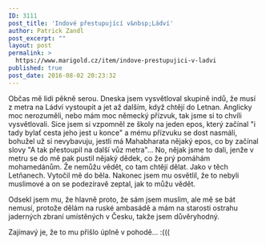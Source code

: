 ```yaml
---
ID: 3111
post_title: 'Indové přestupující v&nbsp;Ládví'
author: Patrick Zandl
post_excerpt: ""
layout: post
permalink: >
  https://www.marigold.cz/item/indove-prestupujici-v-ladvi
published: true
post_date: 2016-08-02 20:23:32
---
```

Občas mě lidi pěkně serou. Dneska jsem vysvětloval skupině indů, že musí z metra na Ládví vystoupit a jet až dalším, když chtějí do Letnan. Anglicky moc nerozuměli, nebo mám moc  německý přízvuk, tak jsme si to chvíli vysvětlovali. Sice jsem si vzpomněl ze školy na jeden epos, který začínal "i tady bylať cesta jeho jest u konce" a mému  přízvuku se dost nasmáli, bohužel už si nevybavuju, jestli má Mahabharata nějaký epos, co by začínal slovy "A tak přestoupil na další vůz metra"... 
No, nějak jsme to dali, jenže v metru se do mě pak pustil nějaký dědek, co že prý pomáhám mohamedánům. Že nemůžu vědět, co tam chtějí dělat. Jako v těch Letňanech.
Vytočil mě do běla. Nakonec jsem mu osvětlil, že to nebyli muslimové a on se podezíravě zeptal, jak to můžu vědět. 

Odsekl jsem mu, že hlavně proto, že sám jsem muslim, ale mě se bát nemusí, protože dělám na ruské ambasádě a mám na starosti ostrahu jaderných zbraní umístěných v Česku, takže jsem důvěryhodný.

Zajímavý je, že to mu přišlo úplně v pohodě... :(((